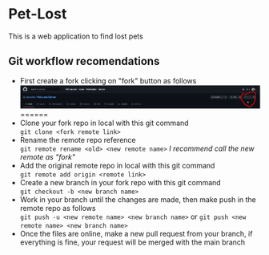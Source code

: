 # Pet-Lost
This is a web application to find lost pets

## Git workflow recomendations

- First create a fork clicking on "fork" button as follows  
![](images/fork.png)  
======
- Clone your fork repo in local with this git command  
  `git clone <fork remote link>`  
- Rename the remote repo reference  
  `git remote rename <old> <new remote name>` 
  _I recommend call the new remote as "fork"_  
- Add the original remote repo in local with this git command    
  `git remote add origin <remote link>`
- Create a new branch in your fork repo with this git command     
  `git checkout -b <new branch name>`  
- Work in your branch until the changes are made, then make push in the remote repo as follows  
  `git push -u <new remote name> <new branch name>` or `git push <new remote name> <new branch name>`   
- Once the files are online, make a new pull request from your branch, if everything is fine, your request will be merged with the main branch


